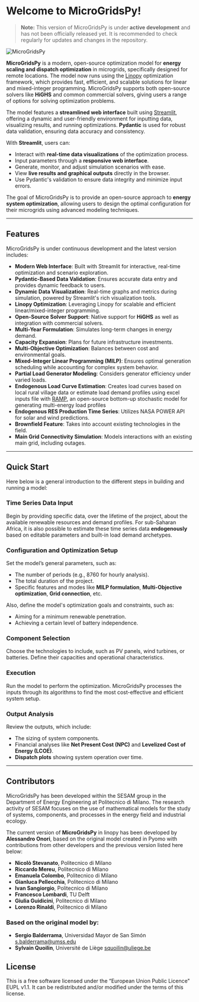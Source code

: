 # Welcome to MicroGridsPy!

> **Note:** This version of MicroGridsPy is under **active development** and has not been officially released yet. It is recommended to check regularly for updates and changes in the repository.

![MicroGridsPy](https://github.com/MicroGridsPy/MicroGridsPy/blob/master/docs/source/Images/Mgpy_Scheme_2.png?raw=true)

**MicroGridsPy** is a modern, open-source optimization model for **energy scaling and dispatch optimization** in microgrids, specifically designed for remote locations. The model now runs using the [Linopy](https://linopy.readthedocs.io/) optimization framework, which provides fast, efficient, and scalable solutions for linear and mixed-integer programming. MicroGridsPy supports both open-source solvers like **HiGHS** and common commercial solvers, giving users a range of options for solving optimization problems.

The model features a **streamlined web interface** built using [Streamlit](https://streamlit.io/), offering a dynamic and user-friendly environment for inputting data, visualizing results, and running optimizations. **Pydantic** is used for robust data validation, ensuring data accuracy and consistency.

With **Streamlit**, users can:
- Interact with **real-time data visualizations** of the optimization process.
- Input parameters through a **responsive web interface**.
- Generate, monitor, and adjust simulation scenarios with ease.
- View **live results and graphical outputs** directly in the browser.
- Use Pydantic's validation to ensure data integrity and minimize input errors.

The goal of MicroGridsPy is to provide an open-source approach to **energy system optimization**, allowing users to design the optimal configuration for their microgrids using advanced modeling techniques.

---

## Features

MicroGridsPy is under continuous development and the latest version includes:

- **Modern Web Interface**: Built with Streamlit for interactive, real-time optimization and scenario exploration.
- **Pydantic-Based Data Validation**: Ensures accurate data entry and provides dynamic feedback to users.
- **Dynamic Data Visualization**: Real-time graphs and metrics during simulation, powered by Streamlit's rich visualization tools.
- **Linopy Optimization**: Leveraging Linopy for scalable and efficient linear/mixed-integer programming.
- **Open-Source Solver Support**: Native support for **HiGHS** as well as integration with commercial solvers.
- **Multi-Year Formulation**: Simulates long-term changes in energy demand.
- **Capacity Expansion**: Plans for future infrastructure investments.
- **Multi-Objective Optimization**: Balances between cost and environmental goals.
- **Mixed-Integer Linear Programming (MILP)**: Ensures optimal generation scheduling while accounting for complex system behavior.
- **Partial Load Generator Modeling**: Considers generator efficiency under varied loads.
- **Endogenous Load Curve Estimation**: Creates load curves based on local rural village data or estimate load demand profiles using excel inputs file with [RAMP](https://github.com/RAMP-project/RAMP), an open-source bottom-up stochastic model for generating multi-energy load profiles
- **Endogenous RES Production Time Series**: Utilizes NASA POWER API for solar and wind predictions.
- **Brownfield Feature**: Takes into account existing technologies in the field.
- **Main Grid Connectivity Simulation**: Models interactions with an existing main grid, including outages.

---

## Quick Start

Here below is a general introduction to the different steps in building and running a model:

### Time Series Data Input
Begin by providing specific data, over the lifetime of the project, about the available renewable resources and demand profiles. For sub-Saharan Africa, it is also possible to estimate these time series data **endogenously** based on editable parameters and built-in load demand archetypes.

### Configuration and Optimization Setup
Set the model’s general parameters, such as:
- The number of periods (e.g., 8760 for hourly analysis).
- The total duration of the project.
- Specific features and modes like **MILP formulation**, **Multi-Objective optimization**, **Grid connection**, etc.

Also, define the model's optimization goals and constraints, such as:
- Aiming for a minimum renewable penetration.
- Achieving a certain level of battery independence.

### Component Selection
Choose the technologies to include, such as PV panels, wind turbines, or batteries. Define their capacities and operational characteristics.

### Execution
Run the model to perform the optimization. MicroGridsPy processes the inputs through its algorithms to find the most cost-effective and efficient system setup.

### Output Analysis
Review the outputs, which include:
- The sizing of system components.
- Financial analyses like **Net Present Cost (NPC)** and **Levelized Cost of Energy (LCOE)**.
- **Dispatch plots** showing system operation over time.

---

## Contributors

MicroGridsPy has been developed within the SESAM group in the Department of Energy Engineering at Politecnico di Milano. The research activity of SESAM focuses on the use of mathematical models for the study of systems, components, and processes in the energy field and industrial ecology.

The current version of **MicroGridsPy** in linopy has been developed by **Alessandro Onori**, based on the original model created in Pyomo with contributions from other developers and the previous version listed here below:

- **Nicolò Stevanato**, Politecnico di Milano
- **Riccardo Mereu**, Politecnico di Milano
- **Emanuela Colombo**, Politecnico di Milano
- **Gianluca Pellecchia**, Politecnico di Milano
- **Ivan Sangiorgio**, Politecnico di Milano
- **Francesco Lombardi**, TU Delft
- **Giulia Guidicini**, Politecnico di Milano
- **Lorenzo Rinaldi**, Politecnico di Milano

### Based on the original model by:
- **Sergio Balderrama**, Universidad Mayor de San Simón <s.balderrama@umss.edu>
- **Sylvain Quoilin**, Université de Liège <squoilin@uliege.be>

## License
This is a free software licensed under the “European Union Public Licence" EUPL v1.1. It can be redistributed and/or modified under the terms of this license.